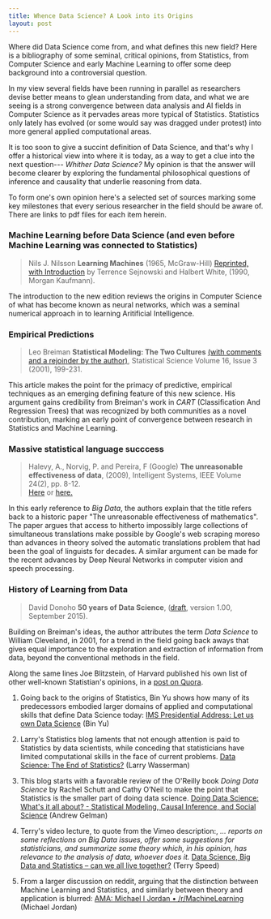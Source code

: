 ```yaml
---
title: Whence Data Science? A Look into its Origins
layout: post
---
```


Where did Data Science come from, and what defines this new field?
Here is a bibliography of some seminal, critical opinions, from
Statistics, from Computer Science and early Machine Learning to
offer some deep background into a controversial question.

In my view several fields have been running in parallel as researchers
devise better means to glean understanding from data, and what we are
seeing is a strong convergence between data analysis and AI fields in
Computer Science as it pervades areas more typical of
Statistics. Statistics only lately has evolved (or some would say was
dragged under protest) into more general applied computational areas.

It is too soon to give a succint definition of Data Science, and
that's why I offer a historical view into where it is today, as a way
to get a clue into the next question--- _Whither Data Science?_ My
opinion is that the answer will become clearer by exploring the fundamental
philosophical questions of inference and causality that underlie
reasoning from data.

To form one's own opinion here's a selected set of sources marking
some key milestones that every serious researcher in the field should
be aware of.  There are links to pdf files for each item herein.

### Machine Learning before Data Science (and even before Machine Learning was connected to Statistics)

> Nils J. Nilsson
> __Learning Machines__ (1965, McGraw-Hill) [Reprinted, with Introduction](/lit/LearningMachine_Introduction1990.pdf)
> by Terrence Sejnowski and Halbert White, (1990, Morgan Kaufmann).

The introduction to the new edition reviews the origins in Computer
Science of what has become known as neural networks, which was a seminal numerical
approach in to learning Aritificial Intelligence.

### Empirical Predictions

> Leo Breiman
> __Statistical Modeling: The Two Cultures__ [(with comments and a rejoinder by the author)](/lit/Breiman_TwoCultures2001.pdf),
> Statistical Science
> Volume 16, Issue 3 (2001), 199-231.

This article makes the point for the primacy of predictive, empirical
techniques as an emerging defining feature of this new science.  His
argument gains credibility from 
Breiman's work in _CART_
(Classification And Regression Trees) that was recognized by both
communities as a novel contribution, marking an early point of
convergence between research in Statistics and Machine Learning. 


### Massive statistical language succcess

> Halevy, A., Norvig, P. and Pereira, F (Google)
> __The unreasonable effectiveness of data__, (2009), Intelligent Systems, IEEE
> Volume 24(2), pp. 8-12.  
> [Here](https://hci.iwr.uni-heidelberg.de/Staff/ukoethe/lehre/AlgorithmsForBigData/halevy_09_unreasonable-effectiveness-of-data.pdf) or
> [here.](/lit/halevy_09_unreasonable-effectiveness-of-data.pdf)

In this early reference to _Big Data_, the authors explain that the
title refers back to a historic paper "The unreasonable effectiveness
of mathematics". The paper argues that access to hitherto impossibly
large collections of simultaneous translations make possible by
Google's web scraping moreso than advances in theory 
 solved the automatic translations problem that
 had been the goal of linguists for decades. A similar argument can be
 made for the recent advances by Deep Neural Networks in computer
 vision and speech processing. 

### History of Learning from Data

> David Donoho
> __50 years of Data Science__, ([draft](/lit/50YearsDataScience.pdf), version 1.00, September 2015).

Building on Breiman's ideas, the author attributes the term _Data Science_ to William Cleveland, in
2001, for a trend in the field going back aways that gives equal importance to the
exploration and extraction of information from data, beyond the
conventional methods in the field.
 
Along the same lines Joe Blitzstein, of Harvard published his own list of other well-known Statistian's
opinions, in a
[post on Quora](https://www.quora.com/What-do-statisticians-think-of-data-science).

1.  Going back to the origins of Statistics, Bin Yu shows how many of
its predecessors embodied larger domains of applied and computational
skills that define Data Science today:
[IMS Presidential Address: Let us own Data Science](http://bulletin.imstat.org/2014/10/ims-presidential-address-let-us-own-data-science/)
(Bin Yu)

2. Larry's Statistics blog laments that not enough attention is paid
to Statistics by data scientists, while conceding that statisticians have limited
computational skills in the face of current problems. 
[Data Science: The End of Statistics?](http://normaldeviate.wordpress.com/2013/04/13/data-science-the-end-of-statistics/)
    (Larry Wasserman)

3. This blog starts with a favorable review of the O'Reilly book _Doing Data
 Science_ by Rachel Schutt and Cathy O’Neil to make the point that
 Statistics is the smaller part of doing data science.
 [Doing Data Science: What's it all about? - Statistical Modeling, Causal Inference, and Social Science](http://andrewgelman.com/2013/11/01/data-science/) (Andrew Gelman)

4. Terry's video lecture, to quote from the Vimeo description:, _... reports on some reflections on Big Data issues, offer some suggestions for statisticians, and summarize some theory which, in his opinion, has relevance to the analysis of data, whoever does it._  [Data Science, Big Data and Statistics – can we all live together?](http://vimeo.com/91502942) (Terry Speed)

5.  From a larger discussion on reddit, arguing that the distinction between Machine Learning and Statistics, and similarly between theory and application is blurred: [AMA: Michael I Jordan • /r/MachineLearning](http://www.reddit.com/r/MachineLearning/comments/2fxi6v/ama_michael_i_jordan/ckelmtt)
    (Michael Jordan)


  

 
